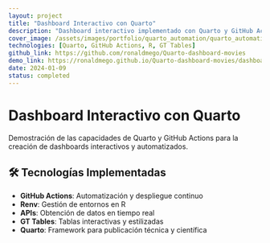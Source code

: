 ```yaml
---
layout: project
title: "Dashboard Interactivo con Quarto"
description: "Dashboard interactivo implementado con Quarto y GitHub Actions, demostrando automatización y visualización de datos en tiempo real"
cover_image: /assets/images/portfolio/quarto_automation/quarto_automation_cover.png
technologies: [Quarto, GitHub Actions, R, GT Tables]
github_link: https://github.com/ronaldmego/Quarto-dashboard-movies
demo_link: https://ronaldmego.github.io/Quarto-dashboard-movies/dashboard.html
date: 2024-01-09
status: completed
---
```


# Dashboard Interactivo con Quarto

Demostración de las capacidades de Quarto y GitHub Actions para la creación de dashboards interactivos y automatizados.

## 🛠️ Tecnologías Implementadas

- **GitHub Actions**: Automatización y despliegue continuo
- **Renv**: Gestión de entornos en R
- **APIs**: Obtención de datos en tiempo real
- **GT Tables**: Tablas interactivas y estilizadas
- **Quarto**: Framework para publicación técnica y científica